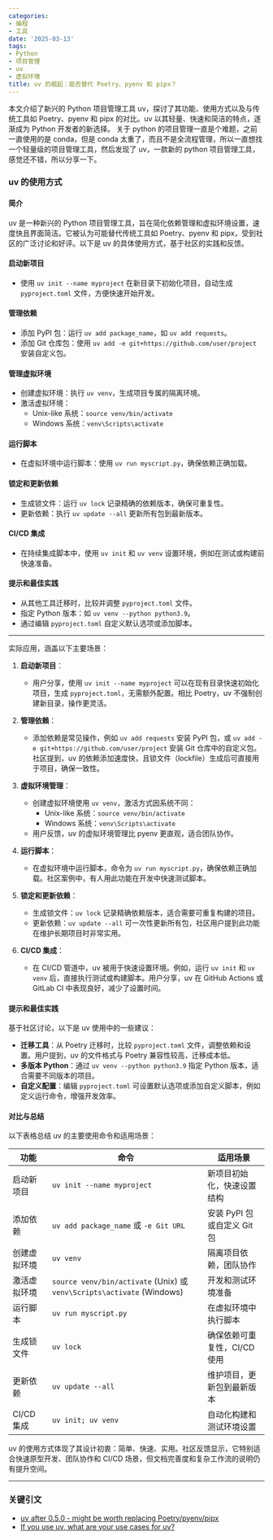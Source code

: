 ```yaml
---
categories:
- 编程
- 工具
date: '2025-03-13'
tags:
- Python
- 项目管理
- uv
- 虚拟环境
title: uv 的崛起：能否替代 Poetry、pyenv 和 pipx？
---
```


本文介绍了新兴的 Python 项目管理工具 uv，探讨了其功能、使用方式以及与传统工具如 Poetry、pyenv 和 pipx 的对比。uv 以其轻量、快速和简洁的特点，逐渐成为 Python 开发者的新选择。
关于 python 的项目管理一直是个难题，之前一直使用的是 conda，但是 conda 太重了，而且不是全流程管理，所以一直想找一个轻量级的项目管理工具，然后发现了 uv，一款新的 python 项目管理工具，感觉还不错，所以分享一下。

### uv 的使用方式

#### 简介
uv 是一种新兴的 Python 项目管理工具，旨在简化依赖管理和虚拟环境设置，速度快且界面简洁。它被认为可能替代传统工具如 Poetry、pyenv 和 pipx，受到社区的广泛讨论和好评。以下是 uv 的具体使用方式，基于社区的实践和反馈。

#### 启动新项目
- 使用 `uv init --name myproject` 在新目录下初始化项目，自动生成 `pyproject.toml` 文件，方便快速开始开发。

#### 管理依赖
- 添加 PyPI 包：运行 `uv add package_name`，如 `uv add requests`。
- 添加 Git 仓库包：使用 `uv add -e git+https://github.com/user/project` 安装自定义包。

#### 管理虚拟环境
- 创建虚拟环境：执行 `uv venv`，生成项目专属的隔离环境。
- 激活虚拟环境：
  - Unix-like 系统：`source venv/bin/activate`
  - Windows 系统：`venv\Scripts\activate`

#### 运行脚本
- 在虚拟环境中运行脚本：使用 `uv run myscript.py`，确保依赖正确加载。

#### 锁定和更新依赖
- 生成锁文件：运行 `uv lock` 记录精确的依赖版本，确保可重复性。
- 更新依赖：执行 `uv update --all` 更新所有包到最新版本。

#### CI/CD 集成
- 在持续集成脚本中，使用 `uv init` 和 `uv venv` 设置环境，例如在测试或构建前快速准备。

#### 提示和最佳实践
- 从其他工具迁移时，比较并调整 `pyproject.toml` 文件。
- 指定 Python 版本：如 `uv venv --python python3.9`。
- 通过编辑 `pyproject.toml` 自定义默认选项或添加脚本。

---

实际应用，涵盖以下主要场景：

1. **启动新项目**：
   - 用户分享，使用 `uv init --name myproject` 可以在现有目录快速初始化项目，生成 `pyproject.toml`，无需额外配置。相比 Poetry，uv 不强制创建新目录，操作更灵活。

2. **管理依赖**：
   - 添加依赖是常见操作，例如 `uv add requests` 安装 PyPI 包，或 `uv add -e git+https://github.com/user/project` 安装 Git 仓库中的自定义包。社区提到，uv 的依赖添加速度快，且锁文件（lockfile）生成后可直接用于项目，确保一致性。

3. **虚拟环境管理**：
   - 创建虚拟环境使用 `uv venv`，激活方式因系统不同：
     - Unix-like 系统：`source venv/bin/activate`
     - Windows 系统：`venv\Scripts\activate`
   - 用户反馈，uv 的虚拟环境管理比 pyenv 更直观，适合团队协作。

4. **运行脚本**：
   - 在虚拟环境中运行脚本，命令为 `uv run myscript.py`，确保依赖正确加载。社区案例中，有人用此功能在开发中快速测试脚本。

5. **锁定和更新依赖**：
   - 生成锁文件：`uv lock` 记录精确依赖版本，适合需要可重复构建的项目。
   - 更新依赖：`uv update --all` 可一次性更新所有包，社区用户提到此功能在维护长期项目时非常实用。

6. **CI/CD 集成**：
   - 在 CI/CD 管道中，uv 被用于快速设置环境。例如，运行 `uv init` 和 `uv venv` 后，直接执行测试或构建脚本。用户分享，uv 在 GitHub Actions 或 GitLab CI 中表现良好，减少了设置时间。

#### 提示和最佳实践
基于社区讨论，以下是 uv 使用中的一些建议：
- **迁移工具**：从 Poetry 迁移时，比较 `pyproject.toml` 文件，调整依赖和设置。用户提到，uv 的文件格式与 Poetry 兼容性较高，迁移成本低。
- **多版本 Python**：通过 `uv venv --python python3.9` 指定 Python 版本，适合需要不同版本的项目。
- **自定义配置**：编辑 `pyproject.toml` 可设置默认选项或添加自定义脚本，例如定义运行命令，增强开发效率。

#### 对比与总结
以下表格总结 uv 的主要使用命令和适用场景：

| **功能**               | **命令**                              | **适用场景**                     |
|-----------------------|---------------------------------------|----------------------------------|
| 启动新项目            | `uv init --name myproject`            | 新项目初始化，快速设置结构       |
| 添加依赖              | `uv add package_name` 或 `-e Git URL` | 安装 PyPI 包或自定义 Git 包      |
| 创建虚拟环境          | `uv venv`                             | 隔离项目依赖，团队协作           |
| 激活虚拟环境          | `source venv/bin/activate` (Unix) 或 `venv\Scripts\activate` (Windows) | 开发和测试环境准备              |
| 运行脚本              | `uv run myscript.py`                  | 在虚拟环境中执行脚本            |
| 生成锁文件            | `uv lock`                             | 确保依赖可重复性，CI/CD 使用     |
| 更新依赖              | `uv update --all`                     | 维护项目，更新包到最新版本       |
| CI/CD 集成            | `uv init; uv venv`                    | 自动化构建和测试环境设置         |

uv 的使用方式体现了其设计初衷：简单、快速、实用。社区反馈显示，它特别适合快速原型开发、团队协作和 CI/CD 场景，但文档完善度和复杂工作流的说明仍有提升空间。


---

### 关键引文
- [uv after 0.5.0 - might be worth replacing Poetry/pyenv/pipx](https://www.reddit.com/r/Python/comments/1gqh4te/uv_after_050_might_be_worth_replacing/)
- [If you use uv, what are your use cases for uv?](https://www.reddit.com/r/Python/comments/1guf2fh/if_you_use_uv_what_are_your_use_cases_for_uvx/)
